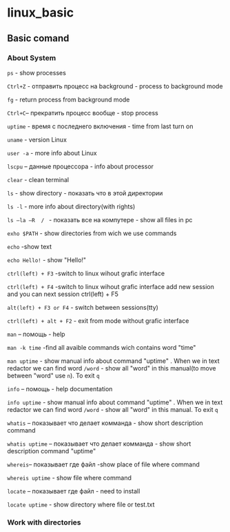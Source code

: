 # linux_basic

## Basic comand 


### About System

`ps` - show processes

`Ctrl+Z`  - отправить процесс на background -  process to background mode

`fg` - return process from background mode

`Ctrl+C`– прекратить процесс вообще - stop process

`uptime`  - время с последнего включения - time from last turn on

`uname` - version Linux 

`user -a` - more info about Linux

`lscpu` – данные процессора - info about processor

`clear` - clean terminal

`ls` - show directory - показать что в этой директории

`ls -l` - more info about directory(with rights)

`ls –la –R  / `   - показать все на компутере - show all files in pc

`exho $PATH` - show directories from wich we use commands

`echo` -show text

`echo Hello!` - show "Hello!"

`ctrl(left) + F3` -switch to linux wihout grafic interface

`ctrl(left) + F4` -switch to linux wihout grafic interface add new session and you can next session ctrl(left) + F5

`alt(left) + F3 or F4` - switch between sessions(tty)

`ctrl(left) + alt + F2` - exit from mode without grafic interface

`man` – помощь - help

`man -k time` -find all avaible commands wich contains word "time"

`man uptime`  - show manual info about command "uptime" . When we in text redactor we can find word `/word` - show all "word" in this manual(to move between "word" use `n`). To exit `q`

`info` – помощь - help documentation 

`info uptime`  - show manual info about command "uptime" . When we in text redactor we can find word `/word` - show all "word" in this manual. To exit `q`

`whatis` – показывает что делает комманда - show short description command

`whatis uptime` – показывает что делает комманда - show short description command "uptime"

`whereis`– показывает где файл -show place of file where command

`whereis uptime` - show file where command

`locate` – показывает где файл - need to install

`locate uptime` - show directory where file or test.txt
  

### Work with directories


